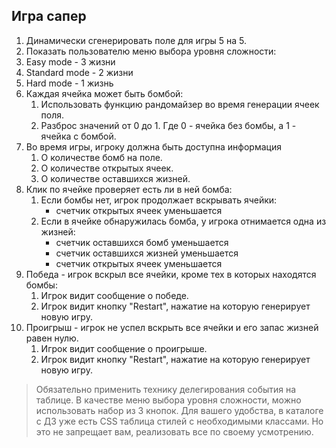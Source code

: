 ## Игра сапер

1. Динамически сгенерировать поле для игры 5 на 5.
2. Показать пользователю меню выбора уровня сложности:
  1. Easy mode - 3 жизни
  2. Standard mode - 2 жизни 
  3. Hard mode - 1 жизнь
3. Каждая ячейка может быть бомбой:
   1. Использовать функцию рандомайзер во время генерации ячеек поля.
   2. Разброс значений от 0 до 1. Где 0 - ячейка без бомбы, а 1 - ячейка с бомбой.
4. Во время игры, игроку должна быть доступна информация
   1. О количестве бомб на поле.
   2. О количестве открытых ячеек.
   3. O количестве оставшихся жизней.
5. Клик по ячейке проверяет есть ли в ней бомба:
   1. Если бомбы нет, игрок продолжает вскрывать ячейки:
      * счетчик открытых ячеек уменьшается
   2. Если в ячейке обнаружилась бомба, у игрока отнимается одна из жизней:
      * счетчик оставшихся бомб уменьшается
      * счетчик оставшихся жизней уменьшается
      * счетчик открытых ячеек уменьшается
6. Победа - игрок вскрыл все ячейки, кроме тех в которых находятся бомбы:
   1. Игрок видит сообщение о победе.
   2. Игрок видит кнопку "Restart", нажатие на которую генерирует новую игру.
7. Проигрыш - игрок не успел вскрыть все ячейки и его запас жизней равен нулю.
   1. Игрок видит сообщение о проигрыше.
   2. Игрок видит кнопку "Restart", нажатие на которую генерирует новую игру.

> Обязательно применить технику делегирования события на таблице.
> В качестве меню выбора уровня сложности, можно использовать набор из 3 кнопок.
> Для вашего удобства, в каталоге с ДЗ уже есть CSS таблица стилей с необходимыми классами.
> Но это не запрещает вам, реализовать все по своему усмотрению.

